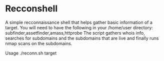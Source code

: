 # Recconshell
A simple recconnaissance shell that helps gather basic information of a target.
You will need to have the following in your /home/user directory: subfinder,assetfinder,amass,httprobe
The script gathers whois info, searches for subdomains and the subdomains that are live and finally runs nmap scans on the subdomains.

Usage ./reconn.sh target
